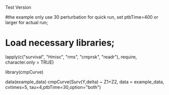 Test Version<br>

#the example only use 30 perturbation for quick run, set ptbTime=400 or larger for actual run;
# Load necessary libraries;
lapply(c("survival", "Hmisc", "rms", "cmprsk", "readr"), require, character.only = TRUE)

library(cmpCurve)

data(example_data)
cmpCurve(Surv(Y,delta) ~ Z1+Z2, data = example_data, cvtimes=5, tau=4,ptbTime=30,option="both")
